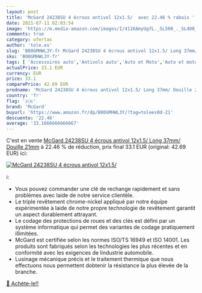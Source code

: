```yaml
---
layout: post
title: 'McGard 24238SU 4 écrous antivol 12x1.5/  avec 22.46 % rabais '
date: 2021-07-11 02:03:54
image: 'https://m.media-amazon.com/images/I/4116AmyUgfL._SL500_._SL400_.jpg'
comments: true
category: ofertas
author: 'tole.es'
slug: 'B00GMHWL3Y-fr McGard 24238SU 4 écrous antivol 12x1.5/ Long 37mm/ Douille...'
sku: 'B00GMHWL3Y-fr'
tags: [ 'Accessoires auto','Antivols auto','Auto et Moto','Auto et moto','mcgard', ]
actualPrice: 33.1 EUR
currency: EUR
price: 33.1
comparePrice: 42.69 EUR
prodname: 'McGard 24238SU 4 écrous antivol 12x1.5/ Long 37mm/ Douille 21mm'
country: 'fr'
flag: '🇫🇷'
brand: 'McGard'
buyurl: 'https://www.amazon.fr/dp/B00GMHWL3Y/?tag=tolees0d-21'
descuento: '22.46'
average: '33.1666666666667'
---
```


C'est en vente [McGard 24238SU 4 écrous antivol 12x1.5/ Long 37mm/ Douille 21mm](https://www.amazon.fr/dp/B00GMHWL3Y/?tag=tolees0d-21)  à  22.46 % de réduction, prix final  33.1 EUR (original: 42.69 EUR) ici:

[![McGard 24238SU 4 écrous antivol 12x1.5/ ](https://m.media-amazon.com/images/I/4116AmyUgfL._SL500_._SL400_.jpg)](https://www.amazon.fr/dp/B00GMHWL3Y/?tag=tolees0d-21)

ℹ️:

- Vous pouvez commander une clé de rechange rapidement et sans problèmes avec laide de notre service clientèle.
- Le triple revêtement chrome-nickel appliqué par notre équipe expérimentée à laide de notre propre technologie de revêtement garantit un aspect durablement attrayant.
- Le codage des protections de roues et des clés est défini par un système informatique qui permet des variantes de codage pratiquement illimitées.
- McGard est certifiée selon les normes ISO/TS 16949 et ISO 14001. Les produits sont fabriqués selon les technologies les plus récentes et en conformité avec les exigences de lindustrie automobile.
- Lusinage mécanique précis et le traitement thermique que nous effectuons nous permettent dobtenir la résistance la plus élevée de la branche.

[🛒 Achète-le!!](https://www.amazon.fr/dp/B00GMHWL3Y/?tag=tolees0d-21)
